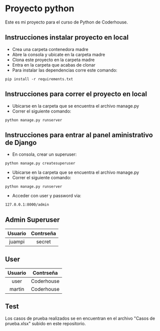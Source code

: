 # Proyecto python
Este es mi proyecto para el curso de Python de Coderhouse.

## Instrucciones instalar proyecto en local
+ Crea una carpeta contenedora madre
+ Abre la consola y ubicate en la carpeta madre
+ Clona este proyecto en la carpeta madre
+ Entra en la carpeta que acabas de clonar
+ Para instalar las dependencias corre este comando:

```
pip install -r requirements.txt
```

## Instrucciones para correr el proyecto en local
+ Ubicarse en la carpeta que se encuentra el archivo manage.py
+ Correr el siguiente comando:
```
python manage.py runserver
```

## Instrucciones para entrar al panel aministrativo de Django
+ En consola, crear un superuser:
```
python manage.py createsuperuser
```
+ Ubicarse en la carpeta que se encuentra el archivo manage.py
+ Correr el siguiente comando:
```
python manage.py runserver
```
+ Acceder con user y password via:
```
127.0.0.1:8000/admin
```

## Admin Superuser
>
|   Usuario    |   Contrseña  |
| :----------: | :----------: |
|    juampi    |    secret    |

## User
>
|   Usuario    |   Contrseña  |
| :----------: | :----------: |
|     user     |  Coderhouse  |
|    martin    |  Coderhouse  |

## Test
Los casos de prueba realizados se en encuentran en el archivo "Casos de prueba.xlsx" subido en este repositorio.
